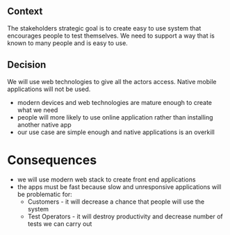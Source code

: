## Context

The stakeholders strategic goal is to create easy to use system that encourages people to test themselves. We need to support a way that is known to many people and is easy to use.

## Decision

We will use web technologies to give all the actors access. Native mobile applications will not be used.
- modern devices and web technologies are mature enough to create what we need
- people will more likely to use online application rather than installing another native app
- our use case are simple enough and native applications is an overkill

# Consequences

- we will use modern web stack to create front end applications
- the apps must be fast because slow and unresponsive applications will be problematic for:
	- Customers - it will decrease a chance that people will use the system
	- Test Operators - it will destroy productivity and decrease number of tests we can carry out
